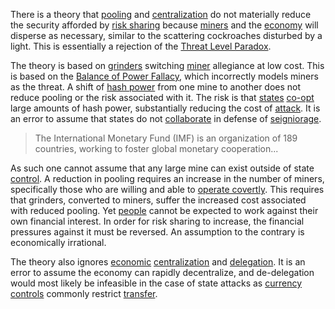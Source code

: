 There is a theory that [pooling](Glossary#pooling) and [centralization](Glossary#centralization) do not materially reduce the security afforded by [risk sharing](Risk-Sharing-Principle) because [miners](Glossary#miner) and the [economy](Glossary#economy) will disperse as necessary, similar to the scattering cockroaches disturbed by a light. This is essentially a rejection of the [Threat Level Paradox](Threat-Level-Paradox).

The theory is based on [grinders](Glossary#grinder) switching [miner](Glossary#miner) allegiance at low cost. This is based on the [Balance of Power Fallacy](Balance-of-Power-Fallacy), which incorrectly models miners as the threat. A shift of [hash power](Glossary#hash-power) from one mine to another does not reduce pooling or the risk associated with it. The risk is that [states](Glossary#state) [co-opt](Glossary#co-option) large amounts of hash power, substantially reducing the cost of [attack](Glossary#attack). It is an error to assume that states do not [collaborate](http://www.imf.org/external/index.htm) in defense of [seigniorage](https://en.wikipedia.org/wiki/Seigniorage).

> The International Monetary Fund (IMF) is an organization of 189 countries, working to foster global monetary cooperation...

As such one cannot assume that any large mine can exist outside of state [control](Glossary#power). A reduction in pooling requires an increase in the number of miners, specifically those who are willing and able to [operate covertly](https://www.theatlantic.com/magazine/archive/2017/09/big-in-venezuela/534177/). This requires that grinders, converted to miners, suffer the increased cost associated with reduced pooling. Yet [people](Glossary#person) cannot be expected to work against their own financial interest. In order for risk sharing to increase, the financial pressures against it must be reversed. An assumption to the contrary is economically irrational.

The theory also ignores [economic](Glossary#economy) [centralization](Glossary#centralization) and [delegation](Glossary#delegation). It is an error to assume the economy can rapidly decentralize, and de-delegation would most likely be infeasible in the case of state attacks as [currency controls](https://en.wikipedia.org/wiki/Foreign_exchange_controls) commonly restrict [transfer](Glossary#transfer).